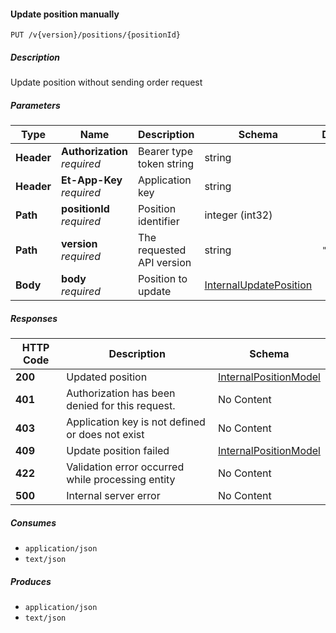 
<a name="internalpositions_updateposition"></a>
#### Update position manually
```
PUT /v{version}/positions/{positionId}
```


##### Description
Update position without sending order request


##### Parameters

|Type|Name|Description|Schema|Default|
|---|---|---|---|---|
|**Header**|**Authorization**  <br>*required*|Bearer type token string|string||
|**Header**|**Et-App-Key**  <br>*required*|Application key|string||
|**Path**|**positionId**  <br>*required*|Position identifier|integer (int32)||
|**Path**|**version**  <br>*required*|The requested API version|string|`"1.0"`|
|**Body**|**body**  <br>*required*|Position to update|[InternalUpdatePosition](#internalupdateposition)||


##### Responses

|HTTP Code|Description|Schema|
|---|---|---|
|**200**|Updated position|[InternalPositionModel](#internalpositionmodel)|
|**401**|Authorization has been denied for this request.|No Content|
|**403**|Application key is not defined or does not exist|No Content|
|**409**|Update position failed|[InternalPositionModel](#internalpositionmodel)|
|**422**|Validation error occurred while processing entity|No Content|
|**500**|Internal server error|No Content|


##### Consumes

* `application/json`
* `text/json`


##### Produces

* `application/json`
* `text/json`



